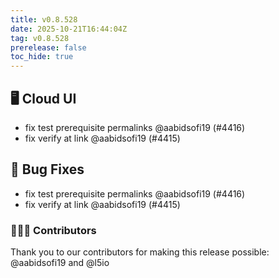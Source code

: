 ```yaml
---
title: v0.8.528
date: 2025-10-21T16:44:04Z
tag: v0.8.528
prerelease: false
toc_hide: true
---
```


## 🖥 Cloud UI

- fix test prerequisite permalinks @aabidsofi19 (#4416)
- fix verify at link @aabidsofi19 (#4415)

## 🐛 Bug Fixes

- fix test prerequisite permalinks @aabidsofi19 (#4416)
- fix verify at link @aabidsofi19 (#4415)

### 👨🏽‍💻 Contributors

Thank you to our contributors for making this release possible:
@aabidsofi19 and @l5io

